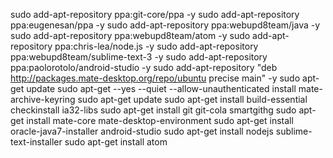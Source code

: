 sudo add-apt-repository ppa:git-core/ppa -y
sudo add-apt-repository ppa:eugenesan/ppa -y
sudo add-apt-repository ppa:webupd8team/java -y
sudo add-apt-repository ppa:webupd8team/atom -y
sudo add-apt-repository ppa:chris-lea/node.js -y
sudo add-apt-repository ppa:webupd8team/sublime-text-3 -y
sudo add-apt-repository ppa:paolorotolo/android-studio -y
sudo add-apt-repository "deb http://packages.mate-desktop.org/repo/ubuntu precise main" -y
sudo apt-get update
sudo apt-get --yes --quiet --allow-unauthenticated install mate-archive-keyring
sudo apt-get update
sudo apt-get install build-essential checkinstall ia32-libs
sudo apt-get install git git-cola smartgithg
sudo apt-get install mate-core mate-desktop-environment
sudo apt-get install oracle-java7-installer android-studio
sudo apt-get install nodejs sublime-text-installer
sudo apt-get install atom